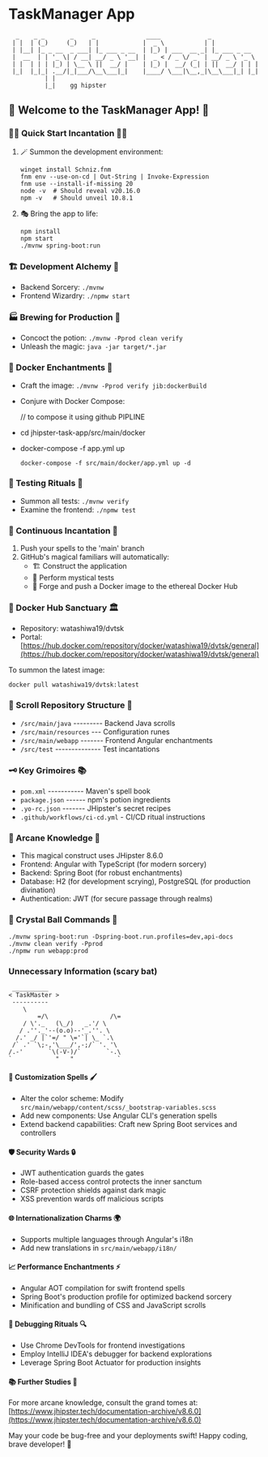 # TaskManager App

```
  _    _ _       _     _              ____             _             
 | |  | (_)     (_)   | |            |  _ \           | |            
 | |__| |_ _ __  _ ___| |_ ___ _ __  | |_) | ___  __ _| |_ ___ _ __  
 |  __  | | '_ \| / __| __/ _ \ '__| |  _ < / _ \/ _` | __/ _ \ '_ \ 
 | |  | | | |_) | \__ \ ||  __/ |    | |_) |  __/ (_| | ||  __/ | | |
 |_|  |_|_| .__/|_|___/\__\___|_|    |____/ \___|\__,_|\__\___|_| |_|
          | |                                                        
          |_|    gg hipster
```

## 🚀 Welcome to the TaskManager App! 🚀

### 🧙‍♂️ Quick Start Incantation 🧙‍♀️

1. 🪄 Summon the development environment:
   ```
   winget install Schniz.fnm
   fnm env --use-on-cd | Out-String | Invoke-Expression
   fnm use --install-if-missing 20
   node -v  # Should reveal v20.16.0
   npm -v   # Should unveil 10.8.1
   ```

2. 🎭 Bring the app to life:
   ```
   npm install
   npm start
   ./mvnw spring-boot:run
   ```

### 🏗️ Development Alchemy 🧪
- Backend Sorcery:  `./mvnw`
- Frontend Wizardry: `./npmw start`

### 🏭 Brewing for Production 🚀
- Concoct the potion:    `./mvnw -Pprod clean verify`
- Unleash the magic:     `java -jar target/*.jar`

### 🐳 Docker Enchantments 🌊
- Craft the image:  `./mvnw -Pprod verify jib:dockerBuild`
- Conjure with Docker Compose:
  
   // to compose it using github PIPLINE
- cd jhipster-task-app/src/main/docker
- docker-compose -f app.yml up 
  ```
  docker-compose -f src/main/docker/app.yml up -d
  ```

### 🧪 Testing Rituals 🔬
- Summon all tests:     `./mvnw verify`
- Examine the frontend: `./npmw test`

### 🔄 Continuous Incantation 🚀
1. Push your spells to the 'main' branch
2. GitHub's magical familiars will automatically:
   - 🏗️ Construct the application
   - 🧪 Perform mystical tests
   - 🐳 Forge and push a Docker image to the ethereal Docker Hub

### 🐋 Docker Hub Sanctuary 🏛️
- Repository: watashiwa19/dvtsk
- Portal: [https://hub.docker.com/repository/docker/watashiwa19/dvtsk/general](https://hub.docker.com/repository/docker/watashiwa19/dvtsk/general)

To summon the latest image:
```
docker pull watashiwa19/dvtsk:latest
```

### 📁 Scroll Repository Structure 📜
- `/src/main/java` --------- Backend Java scrolls
- `/src/main/resources` --- Configuration runes
- `/src/main/webapp` ------- Frontend Angular enchantments
- `/src/test` -------------- Test incantations

### 🗝️ Key Grimoires 📚
- `pom.xml` ----------- Maven's spell book
- `package.json` ------ npm's potion ingredients
- `.yo-rc.json` ------- JHipster's secret recipes
- `.github/workflows/ci-cd.yml` - CI/CD ritual instructions

### 🧠 Arcane Knowledge 🌟
- This magical construct uses JHipster 8.6.0
- Frontend: Angular with TypeScript (for modern sorcery)
- Backend: Spring Boot (for robust enchantments)
- Database: H2 (for development scrying), PostgreSQL (for production divination)
- Authentication: JWT (for secure passage through realms)

### 🔮 Crystal Ball Commands 🔮
```
./mvnw spring-boot:run -Dspring-boot.run.profiles=dev,api-docs
./mvnw clean verify -Pprod
./npmw run webapp:prod
```

### Unnecessary Information (scary bat)

```
 __________
< TaskMaster >
 ----------
    \
        =/\                 /\=
    / \'._   (\_/)   _.'/ \
   / .''._'--(o.o)--'_.''. \
  /.' _/ |`'=/ " \='`| \_ `.\
 /` .' `\;-,'\___/',-;/` '. '\
/.-'       `\(-V-)/`       `-.\
`            "   "            `
```

#### 🎨 Customization Spells 🖌️
- Alter the color scheme: Modify `src/main/webapp/content/scss/_bootstrap-variables.scss`
- Add new components: Use Angular CLI's generation spells
- Extend backend capabilities: Craft new Spring Boot services and controllers

#### 🛡️ Security Wards 🔒
- JWT authentication guards the gates
- Role-based access control protects the inner sanctum
- CSRF protection shields against dark magic
- XSS prevention wards off malicious scripts

#### 🌐 Internationalization Charms 🌍
- Supports multiple languages through Angular's i18n
- Add new translations in `src/main/webapp/i18n/`

#### 📈 Performance Enchantments ⚡
- Angular AOT compilation for swift frontend spells
- Spring Boot's production profile for optimized backend sorcery
- Minification and bundling of CSS and JavaScript scrolls

#### 🐞 Debugging Rituals 🔍
- Use Chrome DevTools for frontend investigations
- Employ IntelliJ IDEA's debugger for backend explorations
- Leverage Spring Boot Actuator for production insights

#### 📚 Further Studies 📖
For more arcane knowledge, consult the grand tomes at:
[https://www.jhipster.tech/documentation-archive/v8.6.0](https://www.jhipster.tech/documentation-archive/v8.6.0)

May your code be bug-free and your deployments swift! 
Happy coding, brave developer! 🎉
